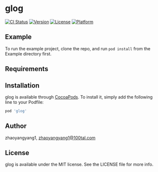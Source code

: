 # glog

[![CI Status](https://img.shields.io/travis/zhaoyangyang1/glog.svg?style=flat)](https://travis-ci.org/zhaoyangyang1/glog)
[![Version](https://img.shields.io/cocoapods/v/glog.svg?style=flat)](https://cocoapods.org/pods/glog)
[![License](https://img.shields.io/cocoapods/l/glog.svg?style=flat)](https://cocoapods.org/pods/glog)
[![Platform](https://img.shields.io/cocoapods/p/glog.svg?style=flat)](https://cocoapods.org/pods/glog)

## Example

To run the example project, clone the repo, and run `pod install` from the Example directory first.

## Requirements

## Installation

glog is available through [CocoaPods](https://cocoapods.org). To install
it, simply add the following line to your Podfile:

```ruby
pod 'glog'
```

## Author

zhaoyangyang1, zhaoyangyang1@100tal.com

## License

glog is available under the MIT license. See the LICENSE file for more info.

